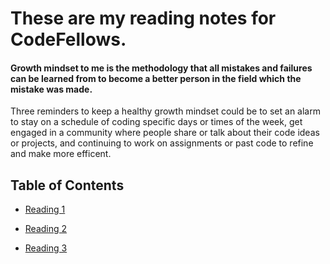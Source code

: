 # These are my reading notes for CodeFellows.

#### Growth mindset to me is the methodology that all mistakes and failures can be learned from to become a better person in the field which the mistake was made.

Three reminders to keep a healthy growth mindset could be to set an alarm to stay on a schedule of coding specific days or times of the week, get engaged in a community where people share or talk about their code ideas or projects, and continuing to work on assignments or past code to refine and make more efficent.

## Table of Contents


- [Reading 1](notes1.md)

- [Reading 2](notes2.md)

- [Reading 3](notes3.md)
